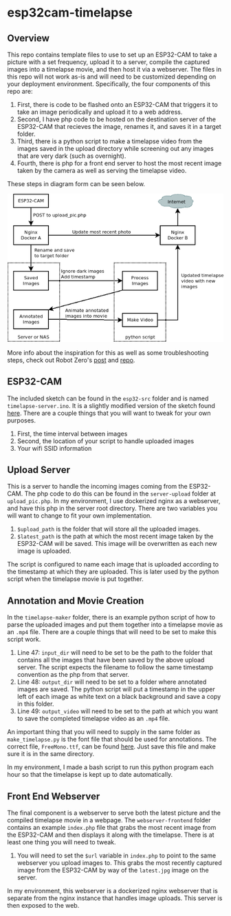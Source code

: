 # esp32cam-timelapse

## Overview

This repo contains template files to use to set up an ESP32-CAM to take a picture with a set frequency, upload it to a server, compile the captured images into a timelapse movie, and then host it via a webserver. The files in this repo will not work as-is and will need to be customized depending on your deployment environment. Specifically, the four components of this repo are: 

1. First, there is code to be flashed onto an ESP32-CAM that triggers it to take an image periodically and upload it to a web address. 
2. Second, I have php code to be hosted on the destination server of the ESP32-CAM that recieves the image, renames it, and saves it in a target folder.
3. Third, there is a python script to make a timelapse video from the images saved in the upload directory while screening out any images that are very dark (such as overnight).
4. Fourth, there is php for a front end server to host the most recent image taken by the camera as well as serving the timelapse video.

These steps in diagram form can be seen below.

![diagram](.github/diagram.png)

More info about the inspiration for this as well as some troubleshooting steps, check out Robot Zero's [post](https://robotzero.one/time-lapse-esp32-cameras/) and [repo](https://github.com/robotzero1/esp32cam-timelapse).

## ESP32-CAM

The included sketch can be found in the `esp32-src` folder and is named `timelapse-server.ino`. It is a slightly modified version of the sketch found [here](https://github.com/robotzero1/esp32cam-timelapse/blob/master/timelapse-server.ino). There are a couple things that you will want to tweak for your own purposes. 

1. First, the time interval between images
2. Second, the location of your script to handle uploaded images
3. Your wifi SSID information

## Upload Server

This is a server to handle the incoming images coming from the ESP32-CAM. The php code to do this can be found in the `server-upload` folder at `upload_pic.php`. In my environment, I use dockerized nginx as a webserver, and have this php in the server root directory. There are two variables you will want to change to fit your own implementation.

1. `$upload_path` is the folder that will store all the uploaded images.
2. `$latest_path` is the path at which the most recent image taken by the ESP32-CAM will be saved. This image will be overwritten as each new image is uploaded.

The script is configured to name each image that is uploaded according to the timestamp at which they are uploaded. This is later used by the python script when the timelapse movie is put together.

## Annotation and Movie Creation

In the `timelapse-maker` folder, there is an example python script of how to parse the uploaded images and put them together into a timelapse movie as an `.mp4` file. There are a couple things that will need to be set to make this script work.

1. Line 47: `input_dir` will need to be set to be the path to the folder that contains all the images that have been saved by the above upload server. The script expects the filename to follow the same timestamp convention as the php from that server.
2. Line 48: `output_dir` will need to be set to a folder where annotated images are saved. The python script will put a timestamp in the upper left of each image as white text on a black background and save a copy in this folder.
3. Line 49: `output_video` will need to be set to the path at which you want to save the completed timelapse video as an `.mp4` file.

An important thing that you will need to supply in the same folder as `make_timelapse.py` is the font file that should be used for annotations. The correct file, `FreeMono.ttf`, can be found [here](https://github.com/opensourcedesign/fonts/blob/master/gnu-freefont_freemono/FreeMono.ttf). Just save this file and make sure it is in the same directory.

In my environment, I made a bash script to run this python program each hour so that the timelapse is kept up to date automatically.

## Front End Webserver

The final component is a webserver to serve both the latest picture and the compiled timelapse movie in a webpage. The `webserver-frontend` folder contains an example `index.php` file that grabs the most recent image from the ESP32-CAM and then displays it along with the timelapse. There is at least one thing you will need to tweak.

1. You will need to set the `$url` variable in `index.php` to point to the same webserver you upload images to. This grabs the most recently captured image from the ESP32-CAM by way of the `latest.jpg` image on the server.

In my environment, this webserver is a dockerized nginx webserver that is separate from the nginx instance that handles image uploads. This server is then exposed to the web.